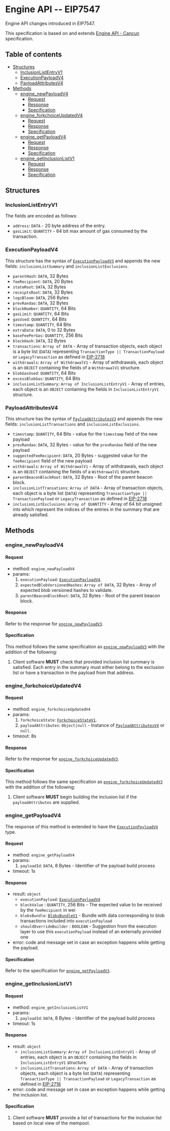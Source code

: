# Engine API -- EIP7547

Engine API changes introduced in EIP7547.

This specification is based on and extends [Engine API - Cancun](./cancun.md) specification.

## Table of contents

<!-- START doctoc generated TOC please keep comment here to allow auto update -->
<!-- DON'T EDIT THIS SECTION, INSTEAD RE-RUN doctoc TO UPDATE -->

- [Structures](#structures)
  - [InclusionListEntryV1](#inclusionlistentryv1)
  - [ExecutionPayloadV4](#executionpayloadv4)
  - [PayloadAttributesV4](#payloadattributesv4)
- [Methods](#methods)
  - [engine_newPayloadV4](#engine_newpayloadv4)
    - [Request](#request)
    - [Response](#response)
    - [Specification](#specification)
  - [engine_forkchoiceUpdatedV4](#engine_forkchoiceupdatedv4)
    - [Request](#request-1)
    - [Response](#response-1)
    - [Specification](#specification-1)
  - [engine_getPayloadV4](#engine_getpayloadv4)
    - [Request](#request-2)
    - [Response](#response-2)
    - [Specification](#specification-2)
  - [engine_getInclusionListV1](#engine_getinclusionlistv1)
    - [Request](#request-3)
    - [Response](#response-3)
    - [Specification](#specification-3)

<!-- END doctoc generated TOC please keep comment here to allow auto update -->

## Structures

### InclusionListEntryV1

The fields are encoded as follows:

- `address`: `DATA` - 20 byte address of the entry.
- `gasLimit`: `QUANTITY` - 64 bit max amount of gas consumed by the transaction.

### ExecutionPayloadV4

This structure has the syntax of [`ExecutionPayloadV3`](./cancun.md#executionpayloadv3) and appends the new fields: `inclusionListSummary` and `inclusionListExclusions`.

- `parentHash`: `DATA`, 32 Bytes
- `feeRecipient`:  `DATA`, 20 Bytes
- `stateRoot`: `DATA`, 32 Bytes
- `receiptsRoot`: `DATA`, 32 Bytes
- `logsBloom`: `DATA`, 256 Bytes
- `prevRandao`: `DATA`, 32 Bytes
- `blockNumber`: `QUANTITY`, 64 Bits
- `gasLimit`: `QUANTITY`, 64 Bits
- `gasUsed`: `QUANTITY`, 64 Bits
- `timestamp`: `QUANTITY`, 64 Bits
- `extraData`: `DATA`, 0 to 32 Bytes
- `baseFeePerGas`: `QUANTITY`, 256 Bits
- `blockHash`: `DATA`, 32 Bytes
- `transactions`: `Array of DATA` - Array of transaction objects, each object is a byte list (`DATA`) representing `TransactionType || TransactionPayload` or `LegacyTransaction` as defined in [EIP-2718](https://eips.ethereum.org/EIPS/eip-2718)
- `withdrawals`: `Array of WithdrawalV1` - Array of withdrawals, each object is an `OBJECT` containing the fields of a `WithdrawalV1` structure.
- `blobGasUsed`: `QUANTITY`, 64 Bits
- `excessBlobGas`: `QUANTITY`, 64 Bits
- `inclusionListSummary`: `Array of InclusionListEntryV1` - Array of entries, each object is an `OBJECT` containing the fields in `InclusionListEntryV1` structure.

### PayloadAttributesV4

This structure has the syntax of [`PayloadAttributesV3`](./cancun.md#payloadattributesv3) and appends the new fields: `inclusionListTransactions` and `inclusionListExclusions`.

- `timestamp`: `QUANTITY`, 64 Bits - value for the `timestamp` field of the new payload
- `prevRandao`: `DATA`, 32 Bytes - value for the `prevRandao` field of the new payload
- `suggestedFeeRecipient`: `DATA`, 20 Bytes - suggested value for the `feeRecipient` field of the new payload
- `withdrawals`: `Array of WithdrawalV1` - Array of withdrawals, each object is an `OBJECT` containing the fields of a `WithdrawalV1` structure.
- `parentBeaconBlockRoot`: `DATA`, 32 Bytes - Root of the parent beacon block.
- `inclusionListTransations`: `Array of DATA` - Array of transaction objects, each object is a byte list (`DATA`) representing `TransactionType || TransactionPayload` or `LegacyTransaction` as defined in [EIP-2718](https://eips.ethereum.org/EIPS/eip-2718)
- `inclusionListExclusions`: `Array of QUANTITY` - Array of 64 bit unsigned ints which represent the indices of the entries in the summary that are already satisfied.

## Methods

### engine_newPayloadV4

#### Request

* method: `engine_newPayloadV4`
* params:
  1. `executionPayload`: [`ExecutionPayloadV4`](#ExecutionPayloadV4).
  2. `expectedBlobVersionedHashes`: `Array of DATA`, 32 Bytes - Array of expected blob versioned hashes to validate.
  3. `parentBeaconBlockRoot`: `DATA`, 32 Bytes - Root of the parent beacon block.

#### Response

Refer to the response for [`engine_newPayloadV3`](./cancun.md#engine_newpayloadv3).

#### Specification

This method follows the same specification as [`engine_newPayloadV3`](./cancun.md#engine_newpayloadv3) with the addition of the following:

1. Client software **MUST** check that provided inclusion list summary is satisfied. Each entry in the summary must either belong to the exclusion list or have a transaction in the payload from that address.

### engine_forkchoiceUpdatedV4

#### Request

* method: `engine_forkchoiceUpdatedV4`
* params:
  1. `forkchoiceState`: [`ForkchoiceStateV1`](./paris.md#ForkchoiceStateV1).
  2. `payloadAttributes`: `Object|null` - Instance of [`PayloadAttributesV4`](#payloadattributesv4) or `null`.
* timeout: 8s

#### Response

Refer to the response for [`engine_forkchoiceUpdatedV3`](./cancun.md#engine_forkchoiceupdatedv3).

#### Specification

This method follows the same specification as [`engine_forkchoiceUpdatedV3`](./cancun.md#engine_forkchoiceupdatedv3) with the addition of the following:

1. Client software **MUST** begin building the inclusion list if the `payloadAttributes` are supplied.

### engine_getPayloadV4

The response of this method is extended to have the [`ExecutionPayloadV4`](#executionpayloadv4) type.

#### Request

* method: `engine_getPayloadV4`
* params:
  1. `payloadId`: `DATA`, 8 Bytes - Identifier of the payload build process
* timeout: 1s

#### Response

* result: `object`
  - `executionPayload`: [`ExecutionPayloadV4`](#ExecutionPayloadV4)
  - `blockValue` : `QUANTITY`, 256 Bits - The expected value to be received by the `feeRecipient` in wei
  - `blobsBundle`: [`BlobsBundleV1`](#BlobsBundleV1) - Bundle with data corresponding to blob transactions included into `executionPayload`
  - `shouldOverrideBuilder` : `BOOLEAN` - Suggestion from the execution layer to use this `executionPayload` instead of an externally provided one
* error: code and message set in case an exception happens while getting the payload.

#### Specification

Refer to the specification for [`engine_getPayloadV3`](./cancun.md#engine_getpayloadv3).

### engine_getInclusionListV1

#### Request

* method: `engine_getInclusionListV1`
* params:
  1. `payloadId`: `DATA`, 8 Bytes - Identifier of the payload build process
* timeout: 1s

#### Response

* result: `object`
  - `inclusionListSummary`: `Array of InclusionListEntryV1` - Array of entries, each object is an `OBJECT` containing the fields in `InclusionListEntryV1` structure.
  - `inclusionListTransations`: `Array of DATA` - Array of transaction objects, each object is a byte list (`DATA`) representing `TransactionType || TransactionPayload` or `LegacyTransaction` as defined in [EIP-2718](https://eips.ethereum.org/EIPS/eip-2718)
* error: code and message set in case an exception happens while getting the inclusion list.

#### Specification

1. Client software **MUST** provide a list of transactions for the inclusion list based on local view of the mempool.